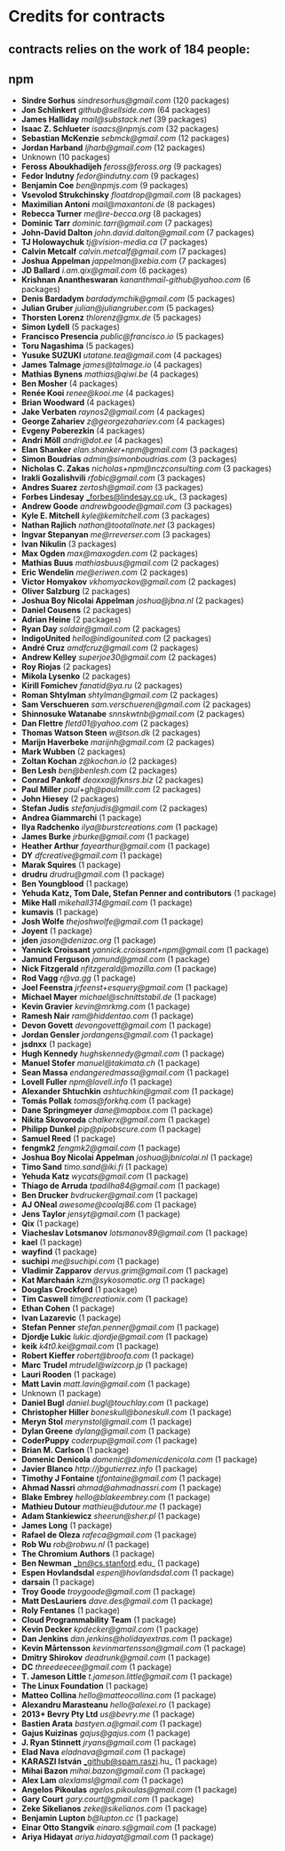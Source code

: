 # Credits for contracts

## contracts relies on the work of 184 people:

## npm

- **Sindre Sorhus** _sindresorhus@gmail.com_ (120 packages)
- **Jon Schlinkert** _github@sellside.com_ (64 packages)
- **James Halliday** _mail@substack.net_ (39 packages)
- **Isaac Z. Schlueter** _isaacs@npmjs.com_ (32 packages)
- **Sebastian McKenzie** _sebmck@gmail.com_ (12 packages)
- **Jordan Harband** _ljharb@gmail.com_ (12 packages)
- Unknown (10 packages)
- **Feross Aboukhadijeh** _feross@feross.org_ (9 packages)
- **Fedor Indutny** _fedor@indutny.com_ (9 packages)
- **Benjamin Coe** _ben@npmjs.com_ (9 packages)
- **Vsevolod Strukchinsky** _floatdrop@gmail.com_ (8 packages)
- **Maximilian Antoni** _mail@maxantoni.de_ (8 packages)
- **Rebecca Turner** _me@re-becca.org_ (8 packages)
- **Dominic Tarr** _dominic.tarr@gmail.com_ (7 packages)
- **John-David Dalton** _john.david.dalton@gmail.com_ (7 packages)
- **TJ Holowaychuk** _tj@vision-media.ca_ (7 packages)
- **Calvin Metcalf** _calvin.metcalf@gmail.com_ (7 packages)
- **Joshua Appelman** _jappelman@xebia.com_ (7 packages)
- **JD Ballard** _i.am.qix@gmail.com_ (6 packages)
- **Krishnan Anantheswaran** _kananthmail-github@yahoo.com_ (6 packages)
- **Denis Bardadym** _bardadymchik@gmail.com_ (5 packages)
- **Julian Gruber** _julian@juliangruber.com_ (5 packages)
- **Thorsten Lorenz** _thlorenz@gmx.de_ (5 packages)
- **Simon Lydell** (5 packages)
- **Francisco Presencia** _public@francisco.io_ (5 packages)
- **Toru Nagashima** (5 packages)
- **Yusuke SUZUKI** _utatane.tea@gmail.com_ (4 packages)
- **James Talmage** _james@talmage.io_ (4 packages)
- **Mathias Bynens** _mathias@qiwi.be_ (4 packages)
- **Ben Mosher** (4 packages)
- **Renée Kooi** _renee@kooi.me_ (4 packages)
- **Brian Woodward** (4 packages)
- **Jake Verbaten** _raynos2@gmail.com_ (4 packages)
- **George Zahariev** _z@georgezahariev.com_ (4 packages)
- **Evgeny Poberezkin** (4 packages)
- **Andri Möll** _andri@dot.ee_ (4 packages)
- **Elan Shanker** _elan.shanker+npm@gmail.com_ (3 packages)
- **Simon Boudrias** _admin@simonboudrias.com_ (3 packages)
- **Nicholas C. Zakas** _nicholas+npm@nczconsulting.com_ (3 packages)
- **Irakli Gozalishvili** _rfobic@gmail.com_ (3 packages)
- **Andres Suarez** _zertosh@gmail.com_ (3 packages)
- **Forbes Lindesay** _forbes@lindesay.co.uk_ (3 packages)
- **Andrew Goode** _andrewbgoode@gmail.com_ (3 packages)
- **Kyle E. Mitchell** _kyle@kemitchell.com_ (3 packages)
- **Nathan Rajlich** _nathan@tootallnate.net_ (3 packages)
- **Ingvar Stepanyan** _me@rreverser.com_ (3 packages)
- **Ivan Nikulin** (3 packages)
- **Max Ogden** _max@maxogden.com_ (2 packages)
- **Mathias Buus** _mathiasbuus@gmail.com_ (2 packages)
- **Eric Wendelin** _me@eriwen.com_ (2 packages)
- **Victor Homyakov** _vkhomyackov@gmail.com_ (2 packages)
- **Oliver Salzburg** (2 packages)
- **Joshua Boy Nicolai Appelman** _joshua@jbna.nl_ (2 packages)
- **Daniel Cousens** (2 packages)
- **Adrian Heine** (2 packages)
- **Ryan Day** _soldair@gmail.com_ (2 packages)
- **IndigoUnited** _hello@indigounited.com_ (2 packages)
- **André Cruz** _amdfcruz@gmail.com_ (2 packages)
- **Andrew Kelley** _superjoe30@gmail.com_ (2 packages)
- **Roy Riojas** (2 packages)
- **Mikola Lysenko** (2 packages)
- **Kirill Fomichev** _fanatid@ya.ru_ (2 packages)
- **Roman Shtylman** _shtylman@gmail.com_ (2 packages)
- **Sam Verschueren** _sam.verschueren@gmail.com_ (2 packages)
- **Shinnosuke Watanabe** _snnskwtnb@gmail.com_ (2 packages)
- **Dan Flettre** _fletd01@yahoo.com_ (2 packages)
- **Thomas Watson Steen** _w@tson.dk_ (2 packages)
- **Marijn Haverbeke** _marijnh@gmail.com_ (2 packages)
- **Mark Wubben** (2 packages)
- **Zoltan Kochan** _z@kochan.io_ (2 packages)
- **Ben Lesh** _ben@benlesh.com_ (2 packages)
- **Conrad Pankoff** _deoxxa@fknsrs.biz_ (2 packages)
- **Paul Miller** _paul+gh@paulmillr.com_ (2 packages)
- **John Hiesey** (2 packages)
- **Stefan Judis** _stefanjudis@gmail.com_ (2 packages)
- **Andrea Giammarchi** (1 package)
- **Ilya Radchenko** _ilya@burstcreations.com_ (1 package)
- **James Burke** _jrburke@gmail.com_ (1 package)
- **Heather Arthur** _fayearthur@gmail.com_ (1 package)
- **DY** _dfcreative@gmail.com_ (1 package)
- **Marak Squires** (1 package)
- **drudru** _drudru@gmail.com_ (1 package)
- **Ben Youngblood** (1 package)
- **Yehuda Katz, Tom Dale, Stefan Penner and contributors** (1 package)
- **Mike Hall** _mikehall314@gmail.com_ (1 package)
- **kumavis** (1 package)
- **Josh Wolfe** _thejoshwolfe@gmail.com_ (1 package)
- **Joyent** (1 package)
- **jden** _jason@denizac.org_ (1 package)
- **Yannick Croissant** _yannick.croissant+npm@gmail.com_ (1 package)
- **Jamund Ferguson** _jamund@gmail.com_ (1 package)
- **Nick Fitzgerald** _nfitzgerald@mozilla.com_ (1 package)
- **Rod Vagg** _r@va.gg_ (1 package)
- **Joel Feenstra** _jrfeenst+esquery@gmail.com_ (1 package)
- **Michael Mayer** _michael@schnittstabil.de_ (1 package)
- **Kevin Gravier** _kevin@mrkmg.com_ (1 package)
- **Ramesh Nair** _ram@hiddentao.com_ (1 package)
- **Devon Govett** _devongovett@gmail.com_ (1 package)
- **Jordan Gensler** _jordangens@gmail.com_ (1 package)
- **jsdnxx** (1 package)
- **Hugh Kennedy** _hughskennedy@gmail.com_ (1 package)
- **Manuel Stofer** _manuel@takimata.ch_ (1 package)
- **Sean Massa** _endangeredmassa@gmail.com_ (1 package)
- **Lovell Fuller** _npm@lovell.info_ (1 package)
- **Alexander Shtuchkin** _ashtuchkin@gmail.com_ (1 package)
- **Tomás Pollak** _tomas@forkhq.com_ (1 package)
- **Dane Springmeyer** _dane@mapbox.com_ (1 package)
- **Nikita Skovoroda** _chalkerx@gmail.com_ (1 package)
- **Philipp Dunkel** _pip@pipobscure.com_ (1 package)
- **Samuel Reed** (1 package)
- **fengmk2** _fengmk2@gmail.com_ (1 package)
- **Joshua Boy Nicolai Appelman** _joshua@jbnicolai.nl_ (1 package)
- **Timo Sand** _timo.sand@iki.fi_ (1 package)
- **Yehuda Katz** _wycats@gmail.com_ (1 package)
- **Thiago de Arruda** _tpadilha84@gmail.com_ (1 package)
- **Ben Drucker** _bvdrucker@gmail.com_ (1 package)
- **AJ ONeal** _awesome@coolaj86.com_ (1 package)
- **Jens Taylor** _jensyt@gmail.com_ (1 package)
- **Qix** (1 package)
- **Viacheslav Lotsmanov** _lotsmanov89@gmail.com_ (1 package)
- **kael** (1 package)
- **wayfind** (1 package)
- **suchipi** _me@suchipi.com_ (1 package)
- **Vladimir Zapparov** _dervus.grim@gmail.com_ (1 package)
- **Kat Marchaán** _kzm@sykosomatic.org_ (1 package)
- **Douglas Crockford** (1 package)
- **Tim Caswell** _tim@creationix.com_ (1 package)
- **Ethan Cohen** (1 package)
- **Ivan Lazarevic** (1 package)
- **Stefan Penner** _stefan.penner@gmail.com_ (1 package)
- **Djordje Lukic** _lukic.djordje@gmail.com_ (1 package)
- **keik** _k4t0.kei@gmail.com_ (1 package)
- **Robert Kieffer** _robert@broofa.com_ (1 package)
- **Marc Trudel** _mtrudel@wizcorp.jp_ (1 package)
- **Lauri Rooden** (1 package)
- **Matt Lavin** _matt.lavin@gmail.com_ (1 package)
- Unknown (1 package)
- **Daniel Bugl** _daniel.bugl@touchlay.com_ (1 package)
- **Christopher Hiller** _boneskull@boneskull.com_ (1 package)
- **Meryn Stol** _merynstol@gmail.com_ (1 package)
- **Dylan Greene** _dylang@gmail.com_ (1 package)
- **CoderPuppy** _coderpup@gmail.com_ (1 package)
- **Brian M. Carlson** (1 package)
- **Domenic Denicola** _domenic@domenicdenicola.com_ (1 package)
- **Javier Blanco** _http://jbgutierrez.info_ (1 package)
- **Timothy J Fontaine** _tjfontaine@gmail.com_ (1 package)
- **Ahmad Nassri** _ahmad@ahmadnassri.com_ (1 package)
- **Blake Embrey** _hello@blakeembrey.com_ (1 package)
- **Mathieu Dutour** _mathieu@dutour.me_ (1 package)
- **Adam Stankiewicz** _sheerun@sher.pl_ (1 package)
- **James Long** (1 package)
- **Rafael de Oleza** _rafeca@gmail.com_ (1 package)
- **Rob Wu** _rob@robwu.nl_ (1 package)
- **The Chromium Authors** (1 package)
- **Ben Newman** _bn@cs.stanford.edu_ (1 package)
- **Espen Hovlandsdal** _espen@hovlandsdal.com_ (1 package)
- **darsain** (1 package)
- **Troy Goode** _troygoode@gmail.com_ (1 package)
- **Matt DesLauriers** _dave.des@gmail.com_ (1 package)
- **Roly Fentanes** (1 package)
- **Cloud Programmability Team** (1 package)
- **Kevin Decker** _kpdecker@gmail.com_ (1 package)
- **Dan Jenkins** _dan.jenkins@holidayextras.com_ (1 package)
- **Kevin Mårtensson** _kevinmartensson@gmail.com_ (1 package)
- **Dmitry Shirokov** _deadrunk@gmail.com_ (1 package)
- **DC** _threedeecee@gmail.com_ (1 package)
- **T. Jameson Little** _t.jameson.little@gmail.com_ (1 package)
- **The Linux Foundation** (1 package)
- **Matteo Collina** _hello@matteocollina.com_ (1 package)
- **Alexandru Marasteanu** _hello@alexei.ro_ (1 package)
- **2013+ Bevry Pty Ltd** _us@bevry.me_ (1 package)
- **Bastien Arata** _bastyen.a@gmail.com_ (1 package)
- **Gajus Kuizinas** _gajus@gajus.com_ (1 package)
- **J. Ryan Stinnett** _jryans@gmail.com_ (1 package)
- **Elad Nava** _eladnava@gmail.com_ (1 package)
- **KARASZI István** _github@spam.raszi.hu_ (1 package)
- **Mihai Bazon** _mihai.bazon@gmail.com_ (1 package)
- **Alex Lam** _alexlamsl@gmail.com_ (1 package)
- **Angelos Pikoulas** _agelos.pikoulas@gmail.com_ (1 package)
- **Gary Court** _gary.court@gmail.com_ (1 package)
- **Zeke Sikelianos** _zeke@sikelianos.com_ (1 package)
- **Benjamin Lupton** _b@lupton.cc_ (1 package)
- **Einar Otto Stangvik** _einaro.s@gmail.com_ (1 package)
- **Ariya Hidayat** _ariya.hidayat@gmail.com_ (1 package)
